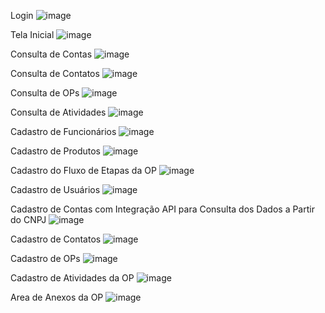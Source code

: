 Login
![image](https://user-images.githubusercontent.com/101418838/194731776-6afc7c15-0ff5-40d6-8a86-f4e606850f49.png)

Tela Inicial
![image](https://user-images.githubusercontent.com/101418838/194731798-1a85cff2-d00e-45ca-a28c-528c4764d758.png)

Consulta de Contas
![image](https://user-images.githubusercontent.com/101418838/194731831-39a70531-4212-42f7-a3c6-964b42e14e15.png)

Consulta de Contatos
![image](https://user-images.githubusercontent.com/101418838/194731841-8a48480b-bf49-497d-ac53-977076a9b34d.png)

Consulta de OPs
![image](https://user-images.githubusercontent.com/101418838/194731852-2a8dc35f-e6d3-4ff1-8dc2-d9c8d28aad97.png)

Consulta de Atividades
![image](https://user-images.githubusercontent.com/101418838/194731858-88f98a29-c6b1-4a7e-aaa5-d1f2e24f93fb.png)

Cadastro de Funcionários
![image](https://user-images.githubusercontent.com/101418838/194731867-b40928c3-9fec-4fd7-86b0-297774353767.png)

Cadastro de Produtos
![image](https://user-images.githubusercontent.com/101418838/194731872-7f310243-c624-4ef7-8ce3-3e2e1255120c.png)

Cadastro do Fluxo de Etapas da OP
![image](https://user-images.githubusercontent.com/101418838/194731878-0bb1f7e8-f91f-46fe-b707-a2069f2a8d48.png)

Cadastro de Usuários
![image](https://user-images.githubusercontent.com/101418838/194731882-f7e5133c-21b2-4d2d-9fcc-0f9a89c9e56d.png)

Cadastro de Contas com Integração API para Consulta dos Dados a Partir do CNPJ
![image](https://user-images.githubusercontent.com/101418838/194731894-a811a69e-f199-4a38-8752-9b0f5bfdb899.png)

Cadastro de Contatos
![image](https://user-images.githubusercontent.com/101418838/194731900-a41a9ae3-d5fc-4a57-ad92-deae347fb906.png)

Cadastro de OPs
![image](https://user-images.githubusercontent.com/101418838/194731905-bbf6216f-2b96-4ebb-b1cc-61637c8287f3.png)

Cadastro de Atividades da OP
![image](https://user-images.githubusercontent.com/101418838/194731914-e54dc9a0-0328-405f-9b52-4e91eab5c036.png)

Area de Anexos da OP
![image](https://user-images.githubusercontent.com/101418838/194731926-755c9e1a-0f1e-48d9-8b12-bf7d78e4d6d7.png)
